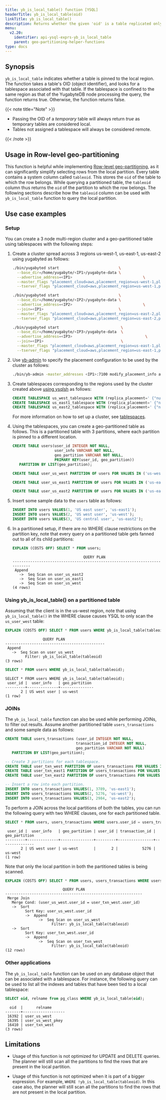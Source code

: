 ```yaml
---
title: yb_is_local_table() function [YSQL]
headerTitle: yb_is_local_table(oid)
linkTitle: yb_is_local_table()
description: Returns whether the given 'oid' is a table replicated only in the local region.
menu:
  v2.20:
    identifier: api-ysql-exprs-yb_is_local_table
    parent: geo-partitioning-helper-functions
type: docs
---
```


## Synopsis

`yb_is_local_table` indicates whether a table is pinned to the local region. The function takes a table's OID (object identifier), and looks for a tablespace associated with that table. If the tablespace is confined to the same region as that of the YugabyteDB node processing the query, the function returns true. Otherwise, the function returns false.

{{< note title="Note" >}}

* Passing the OID of a _temporary_ table will always return _true_ as temporary tables are considered local.
* Tables not assigned a tablespace will always be considered remote.

{{< /note >}}

## Usage in Row-level geo-partitioning

This function is helpful while implementing [Row-level geo-partitioning](../../../../../explore/multi-region-deployments/row-level-geo-partitioning/), as it can significantly simplify selecting rows from the local partition. Every table contains a system column called `tableoid`. This stores the `oid` of the table to which the row belongs. While querying a partitioned table, the `tableoid` column thus returns the `oid` of the partition to which the row belongs. The following sections describe how the `tableoid` column can be used with `yb_is_local_table` function to query the local partition.

## Use case examples

### Setup

 You can create a 3 node multi-region cluster and a geo-partitioned table using tablespaces with the following steps:

1. Create a cluster spread across 3 regions us-west-1, us-east-1, us-east-2 using yugabyted as follows:

    ```sh
    ./bin/yugabyted start                           \
      --base_dir=/home/yugabyte/<IP1>/yugabyte-data \
      --advertise_address=<IP1>                                \
      --master_flags "placement_cloud=aws,placement_region=us-west-1,placement_zone=us-west-1c" \
      --tserver_flags "placement_cloud=aws,placement_region=us-west-1,placement_zone=us-west-1c"

    ./bin/yugabyted start                           \
      --base_dir=/home/yugabyte/<IP2>/yugabyte-data \
      --advertise_address=<IP2>                                \
      --join=<IP1>                                  \
      --master_flags "placement_cloud=aws,placement_region=us-east-2,placement_zone=us-east-2c" \
      --tserver_flags "placement_cloud=aws,placement_region=us-east-2,placement_zone=us-east-2c"

    ./bin/yugabyted start                            \
      --base_dir=/home/yugabyte/<IP3>/yugabyte-data  \
      --advertise_address=<IP3>                                 \
      --join=<IP1>                                   \
      --master_flags "placement_cloud=aws,placement_region=us-east-1,placement_zone=us-east-1a" \
      --tserver_flags "placement_cloud=aws,placement_region=us-east-1,placement_zone=us-east-1a"
    ```

1. Use [yb-admin](../../../../../admin/yb-admin/) to specify the placement configuration to be used by the cluster as follows:

    ```sh
    ./bin/yb-admin -master_addresses <IP1>:7100 modify_placement_info aws.us-west-1.us-west-1c:1,aws.us-east-1.us-east-1a:1,aws.us-east-2.us-east-2c:1 3
    ```

1. Create tablespaces corresponding to the regions used by the cluster created above [using ysqlsh](../../../../../admin/ysqlsh/#using-ysqlsh) as follows:

    ```sql
    CREATE TABLESPACE us_west_tablespace WITH (replica_placement=' {"num_replicas":1,"placement_blocks":[     {"cloud":"aws","region":"us-west-1","zone":"us-west-1c","min_num_replicas":1}]}');
    CREATE TABLESPACE us_east1_tablespace WITH (replica_placement=' {"num_replicas":1,"placement_blocks":[     {"cloud":"aws","region":"us-east-1","zone":"us-east-1a","min_num_replicas":1}]}');
    CREATE TABLESPACE us_east2_tablespace WITH (replica_placement=' {"num_replicas":1,"placement_blocks":[     {"cloud":"aws","region":"us-east-2","zone":"us-east-2c","min_num_replicas":1}]}');
    ```

     For more information on how to set up a cluster, see [tablespaces](../../../../../explore/ysql-language-features/going-beyond-sql/tablespaces).

1. Using the tablespaces, you can create a geo-partitioned table as follows. This is a partitioned table with 3 partitions, where each partition is pinned to a different location.

    ```sql
    CREATE TABLE users(user_id INTEGER NOT NULL,
                       user_info VARCHAR NOT NULL,
                       geo_partition VARCHAR NOT NULL,
                       PRIMARY KEY(user_id, geo_partition))
       PARTITION BY LIST(geo_partition);

    CREATE TABLE user_us_west PARTITION OF users FOR VALUES IN ('us-west') TABLESPACE us_west_tablespace;

    CREATE TABLE user_us_east1 PARTITION OF users FOR VALUES IN ('us-east1') TABLESPACE     us_east1_tablespace;

    CREATE TABLE user_us_east2 PARTITION OF users FOR VALUES IN ('us-east2') TABLESPACE     us_east2_tablespace;
    ```

1. Insert some sample data to the `users` table as follows:

    ```sql
    INSERT INTO users VALUES(1, 'US east user', 'us-east1');
    INSERT INTO users VALUES(2, 'US west user', 'us-west');
    INSERT INTO users VALUES(3, 'US central user', 'us-east2');
    ```

1. In a partitioned setup, if there are no WHERE clause restrictions on the partition key, note that every query on a partitioned table gets fanned out to all of its child partitions:

    ```sql
    EXPLAIN (COSTS OFF) SELECT * FROM users;
    ```

    ```output
                                    QUERY PLAN
    ---------------------------------------------------------------------------
     Append
       ->  Seq Scan on user_us_east2
       ->  Seq Scan on user_us_east1
       ->  Seq Scan on user_us_west
    (4 rows)
    ```

### Using yb_is_local_table() on a partitioned table

Assuming that the client is in the us-west region, note that using `yb_is_local_table()` in the WHERE clause causes YSQL to only scan the `us_user_west` table:

```sql
EXPLAIN (COSTS OFF) SELECT * FROM users WHERE yb_is_local_table(tableoid);
```

```output
                 QUERY PLAN
---------------------------------------------
 Append
   ->  Seq Scan on user_us_west
         Filter: yb_is_local_table(tableoid)
(3 rows)
```

```sql
SELECT * FROM users WHERE yb_is_local_table(tableoid);
```

```output
SELECT * FROM users WHERE yb_is_local_table(tableoid);
 user_id |  user_info   | geo_partition
---------+--------------+---------------
       2 | US west user | us-west
(1 row)
```

### JOINs

The `yb_is_local_table` function can also be used while performing JOINs, to filter out results.
Assume another partitioned table `users_transactions` and some sample data as follows:

```sql
CREATE TABLE users_transactions (user_id INTEGER NOT NULL,
                                transaction_id INTEGER NOT NULL,
                                geo_partition VARCHAR NOT NULL)
   PARTITION BY LIST(geo_partition);

-- Create 3 partitions for each tablespace.
CREATE TABLE user_txn_west PARTITION OF users_transactions FOR VALUES IN ('us-west') TABLESPACE us_west_tablespace;
CREATE TABLE user_txn_east1 PARTITION OF users_transactions FOR VALUES IN ('us-east1') TABLESPACE us_east1_tablespace;
CREATE TABLE user_txn_east2 PARTITION OF users_transactions FOR VALUES IN ('us-east2') TABLESPACE us_east2_tablespace;

-- Insert a row into each partition.
INSERT INTO users_transactions VALUES(1, 3789, 'us-east1');
INSERT INTO users_transactions VALUES(2, 5276, 'us-west');
INSERT INTO users_transactions VALUES(3, 2984, 'us-east2');
```

To perform a JOIN across the local partitions of both the tables, you can run the following query with two WHERE clauses, one for each partitioned table.

```sql
SELECT * FROM users, users_transactions WHERE users.user_id = users_transactions.user_id AND yb_is_local_table(users.tableoid) AND yb_is_local_table(users_transactions.tableoid);
```

```output
 user_id |  user_info   | geo_partition | user_id | transaction_id | geo_partition
---------+--------------+---------------+---------+----------------+---------------
       2 | US west user | us-west       |       2 |           5276 | us-west
(1 row)
```

Note that only the local partition in both the partitioned tables is being scanned.

```sql
EXPLAIN (COSTS OFF) SELECT * FROM users, users_transactions WHERE users.user_id = users_transactions.user_id AND yb_is_local_table(users.tableoid) AND yb_is_local_table(users_transactions.tableoid);
```

```output
                          QUERY PLAN
--------------------------------------------------------------
 Merge Join
   Merge Cond: (user_us_west.user_id = user_txn_west.user_id)
   ->  Sort
         Sort Key: user_us_west.user_id
         ->  Append
               ->  Seq Scan on user_us_west
                     Filter: yb_is_local_table(tableoid)
   ->  Sort
         Sort Key: user_txn_west.user_id
         ->  Append
               ->  Seq Scan on user_txn_west
                     Filter: yb_is_local_table(tableoid)
(12 rows)

```

### Other applications

The `yb_is_local_table` function can be used on any database object that can be associated with a tablespace. For instance, the following query can be used to list all the indexes and tables that have been tied to a local tablespace:

```sql
SELECT oid, relname from pg_class WHERE yb_is_local_table(oid);
```

```output
  oid  |      relname
-------+-------------------
 16392 | user_us_west
 16395 | user_us_west_pkey
 16410 | user_txn_west
(3 rows)
```

## Limitations

* Usage of this function is not optimized for UPDATE and DELETE queries. The planner will still scan all the partitions to find the rows that are present in the local partition.

* Usage of this function is not optimized when it is part of a bigger expression. For example, `WHERE !yb_is_local_table(tableoid)`. In this case also, the planner will still scan all the partitions to find the rows that are not present in the local partition.
